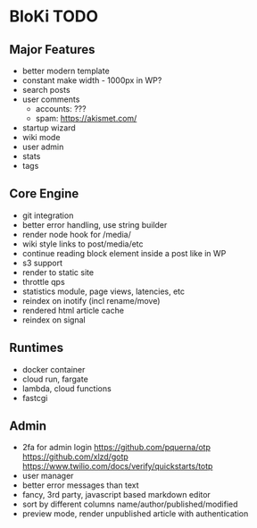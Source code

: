 # BloKi TODO

## Major Features

- better modern template
- constant make width - 1000px in WP?
- search posts
- user comments
  - accounts: ???
  - spam: https://akismet.com/
- startup wizard
- wiki mode
- user admin
- stats
- tags

## Core Engine

- git integration
- better error handling, use string builder
- render node hook for /media/
- wiki style links to post/media/etc
- continue reading block element inside a post like in WP
- s3 support
- render to static site
- throttle qps
- statistics module, page views, latencies, etc
- reindex on inotify (incl rename/move)
- rendered html article cache
- reindex on signal

## Runtimes

- docker container
- cloud run, fargate
- lambda, cloud functions
- fastcgi

## Admin

- 2fa for admin login
  https://github.com/pquerna/otp
  https://github.com/xlzd/gotp
  https://www.twilio.com/docs/verify/quickstarts/totp
- user manager
- better error messages than text
- fancy, 3rd party, javascript based markdown editor
- sort by different columns name/author/published/modified
- preview mode, render unpublished article with authentication